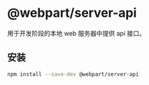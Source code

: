 # @webpart/server-api

用于开发阶段的本地 web 服务器中提供 api 接口。

## 安装
``` bash
npm install --save-dev @webpart/server-api
```

